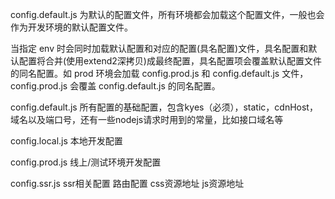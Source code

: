 config.default.js 为默认的配置文件，所有环境都会加载这个配置文件，一般也会作为开发环境的默认配置文件。

当指定 env 时会同时加载默认配置和对应的配置(具名配置)文件，具名配置和默认配置将合并(使用extend2深拷贝)成最终配置，具名配置项会覆盖默认配置文件的同名配置。如 prod 环境会加载 config.prod.js 和 config.default.js 文件，config.prod.js 会覆盖 config.default.js 的同名配置。

config.default.js 所有配置的基础配置，包含kyes（必须），static，cdnHost，域名以及端口号，还有一些nodejs请求时用到的常量，比如接口域名等

config.local.js 本地开发配置

config.prod.js 线上/测试环境开发配置

config.ssr.js ssr相关配置
路由配置
css资源地址
js资源地址